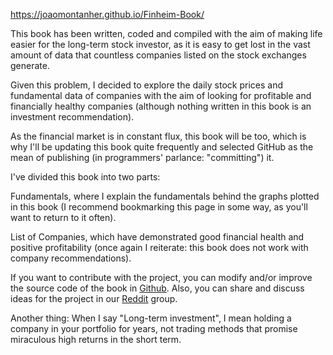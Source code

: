 https://joaomontanher.github.io/Finheim-Book/

This book has been written, coded and compiled with the aim of making life easier for the long-term stock investor, as it is easy to get lost in the vast amount of data that countless companies listed on the stock exchanges generate.

Given this problem, I decided to explore the daily stock prices and fundamental data of companies with the aim of looking for profitable and financially healthy companies (although nothing written in this book is an investment recommendation).

As the financial market is in constant flux, this book will be too, which is why I'll be updating this book quite frequently and selected GitHub as the mean of publishing (in programmers' parlance: "committing") it.

I've divided this book into two parts:

Fundamentals, where I explain the fundamentals behind the graphs plotted in this book (I recommend bookmarking this page in some way, as you'll want to return to it often).

List of Companies, which have demonstrated good financial health and positive profitability (once again I reiterate: this book does not work with company recommendations).

If you want to contribute with the project, you can modify and/or improve the source code of the book in [Github](https://github.com/JoaoMontanher/Finheim-Book). Also, you can share and discuss ideas for the project in our [Reddit](https://www.reddit.com/r/Finheim/) group.

Another thing: When I say "Long-term investment", I mean holding a company in your portfolio for years, not trading methods that promise miraculous high returns in the short term.
